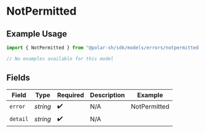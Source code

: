 # NotPermitted

## Example Usage

```typescript
import { NotPermitted } from "@polar-sh/sdk/models/errors/notpermitted.js";

// No examples available for this model
```

## Fields

| Field              | Type               | Required           | Description        | Example            |
| ------------------ | ------------------ | ------------------ | ------------------ | ------------------ |
| `error`            | *string*           | :heavy_check_mark: | N/A                | NotPermitted       |
| `detail`           | *string*           | :heavy_check_mark: | N/A                |                    |